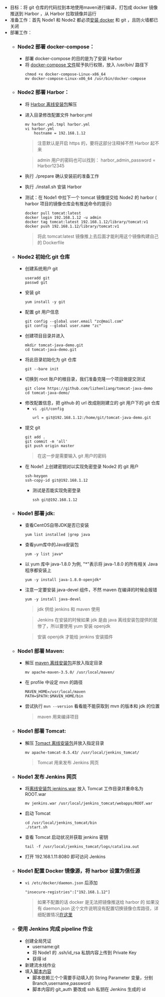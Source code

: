 - 目标：将 git 仓库的代码拉到本地使用maven进行编译，打包成 docker 镜像推送到 Harbor ，从 Harbor 拉取镜像并运行
- 准备工作：首先 Node1 和 Node2 都必须[安装 docker](https://github.com/lcePolarBear/Docker_Basic_Config_Note/blob/master/%E6%89%80%E9%9C%80%E8%A6%81%E7%9A%84%E6%96%87%E4%BB%B6/docker_install_secipt.sh) 和 git ，且防火墙都已关闭
- 部署工作：
    - ### Node2 部署 docker-compose：
        - 部署 docker-compose 的目的是为了安装 Harbor
        - 将 [docker-compose 文件](https://github.com/lcePolarBear/Docker_Basic_Config_Note/blob/master/%E6%89%80%E9%9C%80%E8%A6%81%E7%9A%84%E6%96%87%E4%BB%B6/docker-compose-Linux-x86_64)赋予执行权限，放入 /usr/bin/ 路径下
            ```
            chmod +x docker-compose-Linux-x86_64
            mv docker-compose-Linux-x86_64 /usr/bin/docker-compose
            ```

    - ### Node2 部署 Harbor：
        - 将 [Harbor 离线安装包](https://github.com/goharbor/harbor/releases/download/v2.0.0/harbor-offline-installer-v2.0.0.tgz)解压
        - 进入目录修改配置文件 harbor.yml
            ```
            mv harbor.yml.tmpl harbor.yml
            vi harbor.yml
                hostname = 192.168.1.12
            ```
            > 注意默认是开启 https 的，要将这部分注释掉不然 Harbor 起不来

            > admin 用户的密码也可以找到： harbor_admin_password = Harbor12345
        - 执行 ./prepare 确认安装前的准备工作
        - 执行 ./install.sh 安装 Harbor
        - 测试：在 Node1 中拉下一个 tomcat 镜像提交给 Node2 的 harbor ( harbor 项目的镜像仓库会有推送命令的提示)
            ```
            docker pull tomcat:latest
            docker login 192.168.1.12 -u admin
            docker tag tomcat:latest 192.168.1.12/library/tomcat:v1
            docker push 192.168.1.12/library/tomcat:v1
            ```
            > 将此 tomcat:latest 镜像推上去后面才能利用这个镜像构建自己的 Dockerfile

    - ### Node2 初始化 git 仓库
        - 创建系统用户 git
            ```
            useradd git
            passwd git
            ```
        - 安装 git
            ```
            yum install -y git
            ```
        - 配置 git 用户信息
            ```
            git config --global user.email "zc@mail.com"
            git config --global user.name "zc"
            ```
        - 创建项目目录并进入
            ```
            mkdir tomcat-java-demo.git
            cd tomcat-java-demo.git
            ```
        - 将此目录初始化为 git 仓库
            ```
            git --bare init
            ```
        - 切换到 root 账户的根目录，我们准备克隆一个项目做提交测试
            ```
            git clone https://github.com/lizhenliang/tomcat-java-demo
            cd tomcat-java-demo/
            ```
        - 修改配置信息，把 github 的 url 改成刚刚建立的 git 用户下的 git 仓库
            - `vi .git/config`
                ```
                url = git@192.168.1.12:/home/git/tomcat-java-demo.git
                ```
        - 提交 git
            ```
            git add .
            git commit -m 'all'
            git push origin master
            ```
            > 在这一步是需要输入 git 用户的密码
        - 在 Node1 上创建密钥对以实现免密登录 Node2 的 git 用户
            ```
            ssh-keygen
            ssh-copy-id git@192.168.1.12
            ```
            - 测试是否能实现免密登录
                ```
                ssh git@192.168.1.12
                ```
    

    - ### Node1 部署 jdk:
        - 查看CentOS自带JDK是否已安装
            ```
            yum list installed |grep java
            ```
        - 查看yum库中的Java安装包
            ```
            yum -y list java*
            ```
        - 以 yum 库中 java-1.8.0 为例, "*"表示将 java-1.8.0 的所有相关 Java 程序都安装上
            ```
            yum -y install java-1.8.0-openjdk*
            ```
        - 注意一定要安装 java-devel 组件，不然 maven 在编译的时候会报错
            ```
            yum -y install java-devel
            ```
            > jdk 供给 jenkins 和 maven 使用

            > Jenkins 在安装的时候如果 jdk 是由 java 离线安装包提供的就惨了，所以要使用 yum 安装 openjdk

            > 安装 openjdk 才能给 jenkins 安装插件

    - ### Node1 部署 Maven:
        - 解压 [maven 离线安装包](https://github.com/lcePolarBear/Docker_Basic_Config_Note/blob/master/%E6%89%80%E9%9C%80%E8%A6%81%E7%9A%84%E6%96%87%E4%BB%B6/apache-maven-3.5.0-bin.tar.gz)并放入指定目录
            ```
            mv apache-maven-3.5.0/ /usr/local/maven/
            ```
        - 在 profile 中设定 mvn 的路径
            ```
            MAVEN_HOME=/usr/local/maven
            PATH=$PATH:$MAVEN_HOME/bin
            ```
        - 尝试执行 `mvn --version` 看看能不能获取到 mvn 的版本和 jdk 的位置
            > maven 用来编译项目

    - ### Node1 部署 Tomcat:
        - 解压 [Tomact 离线安装包](https://github.com/lcePolarBear/Docker_Basic_Config_Note/blob/master/%E6%89%80%E9%9C%80%E8%A6%81%E7%9A%84%E6%96%87%E4%BB%B6/apache-tomcat-8.5.43.tar.gz)并放入指定目录
            ```
            mv apache-tomcat-8.5.43/ /usr/local/jenkins_tomcat/
            ```
            > Tomcat 用来发布 Jenkins 网页
    - ### Node1 发布 Jenkins 网页
        - 将[离线安装包 jenkins.war](http://mirrors.jenkins.io/war-stable/2.263.1/jenkins.war) 放入 Tomcat 工作目录并重命名为 ROOT.war
            ```
            mv jenkins.war /usr/local/jenkins_tomcat/webapps/ROOT.war
            ```
        - 启动 Tomcat
            ```
            cd /usr/local/jenkins_tomcat/bin
            ./start.sh
            ```
        - 查看 Tomcat 启动状况并获取 jenkins 密钥
            ```
            tail -f /usr/local/jenkins_tomcat/logs/catalina.out
            ```
        - 打开 192.168.1.11:8080 即可访问 Jenkins

    - ### Node1 配置 Docker 镜像源，将 harbor 设置为信任源
        - `vi /etc/docker/daemon.json` 后添加
            ```
            "insecure-registries":["192.168.1.12"]
            ```
            > 如果不配置的话 docker 是无法把镜像推送给 harbor 的
            > 如果没有 daemon.json 这个文件说明没有配置切换镜像仓库路径，详细配置情况[在这里](https://github.com/lcePolarBear/Docker_Basic_Config_Note/blob/master/Docker%20%E7%94%A8%E6%B3%95/%E9%83%A8%E7%BD%B2%E5%9C%A8%20CentOS%E4%B8%8A.md)

    - ### 使用 Jenkins 完成 pipeline 作业
        - 创建全局凭证
            - username:git
            - 将 Node1 的 .ssh/id_rsa 私钥内容上传到 Private Key
            - 获得 id
        - 新建流水线作业
        - 填入[脚本内容](https://github.com/lcePolarBear/Docker_Basic_Config_Note/blob/master/%E6%89%80%E9%9C%80%E8%A6%81%E7%9A%84%E6%96%87%E4%BB%B6/tomcat-java-demo_Jenkinsfile)
            - 脚本依赖三个个需要手动填入的 String Parameter 变量，分别Branch,username,password
            - 脚本内容的 git_auth 要改成 ssh 私钥在 Jenkins 生成的 id